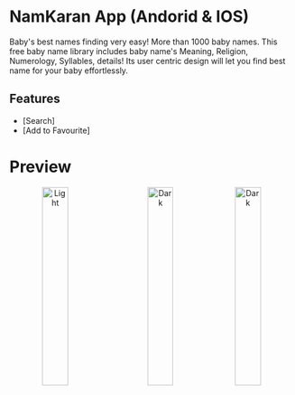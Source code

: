 # NamKaran App (Andorid & IOS)
Baby's best names finding very easy!
More than 1000 baby names.
This free baby name library includes baby name's Meaning, Religion, Numerology, Syllables, details!
Its user centric design will let you find best name for your baby effortlessly.
## Features
- [Search]
- [Add to Favourite]
# Preview
<p align="center">
  <img alt="Light" src="https://user-images.githubusercontent.com/71102495/147412551-dc5be102-1b93-4a77-afed-d1902bc09624.gif" width="30%">
&nbsp; &nbsp; &nbsp; &nbsp;
  <img alt="Dark" src="https://user-images.githubusercontent.com/71102495/147412645-2bd5aac4-c482-45ce-aba6-d22c6d958ad8.gif" width="30%">
<img alt="Dark" src="https://user-images.githubusercontent.com/71102495/147412670-6a3c86eb-85c9-4012-9e79-73ced1fa94b3.gif" width="30%">  
